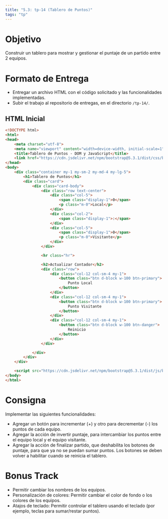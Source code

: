 ```yaml
---
title: "5.3: tp-14 (Tablero de Puntos)"
tags: "tp"
---
```


# Objetivo

Construir un tablero para mostrar y gestionar el puntaje de un partido entre 2 equipos.

# Formato de Entrega

- Entregar un archivo HTML con el código solicitado y las funcionalidades implementadas.
- Subir el trabajo al repositorio de entregas, en el directorio `/tp-14/`.

## HTML Inicial

```html
<!DOCTYPE html>
<html>
<head>
    <meta charset="utf-8">
    <meta name="viewport" content="width=device-width, initial-scale=1">
    <title>Tablero de Puntos - DOM y JavaScript</title>
    <link href="https://cdn.jsdelivr.net/npm/bootstrap@5.3.1/dist/css/bootstrap.min.css" rel="stylesheet" integrity="sha384-4bw+/aepP/YC94hEpVNVgiZdgIC5+VKNBQNGCHeKRQN+PtmoHDEXuppvnDJzQIu9" crossorigin="anonymous">
</head>
<body>
    <div class="container my-1 my-sm-2 my-md-4 my-lg-5">
    	<h1>Tablero de Puntos</h1>
        <div class="card">
            <div class="card-body">
                <div class="row text-center">
                    <div class="col-5">
                        <span class="display-1">0</span>
                        <p class="m-0">Local</p>
                    </div>
                    <div class="col-2">
                        <span class="display-1">:</span>
                    </div>
                    <div class="col-5">
                        <span class="display-1">0</span>
                        <p class="m-0">Visitante</p>
                    </div>
                </div>

                <hr class="hr">

                <h2>Actualizar Contador</h2>
                <div class="row">
                    <div class="col-12 col-sm-4 my-1">
                        <button class="btn d-block w-100 btn-primary">
                            Punto Local
                        </button>
                    </div>
                    <div class="col-12 col-sm-4 my-1">
                        <button class="btn d-block w-100 btn-primary">
                            Punto Visitante
                        </button>
                    </div>
                    <div class="col-12 col-sm-4 my-1">
                        <button class="btn d-block w-100 btn-danger">
                            Reinicio
                        </button>
                    </div>
                </div>

            </div>
        </div>
    </div>

    <script src="https://cdn.jsdelivr.net/npm/bootstrap@5.3.1/dist/js/bootstrap.bundle.min.js" integrity="sha384-HwwvtgBNo3bZJJLYd8oVXjrBZt8cqVSpeBNS5n7C8IVInixGAoxmnlMuBnhbgrkm" crossorigin="anonymous"></script>
</body>
</html>
```

# Consigna

Implementar las siguientes funcionalidades:

- Agregar un botón para incrementar (+) y otro para decrementar (-) los puntos de cada equipo.
- Agregar la acción de invertir puntaje, para intercambiar los puntos entre el equipo local y el equipo visitante.
- Agregar la acción de finalizar partido, que deshabilita los botones de puntaje, para que ya no se puedan sumar puntos. Los botones se deben volver a habilitar cuando se reinicia el tablero.

# Bonus Track

- Permitir cambiar los nombres de los equipos.
- Personalización de colores: Permitir cambiar el color de fondo o los colores de los equipos.
- Atajos de teclado: Permitir controlar el tablero usando el teclado (por ejemplo, teclas para sumar/restar puntos).